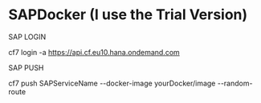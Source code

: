 # SAPDocker (I use the Trial Version)

SAP LOGIN

cf7 login -a https://api.cf.eu10.hana.ondemand.com

SAP PUSH

cf7 push SAPServiceName --docker-image yourDocker/image --random-route
